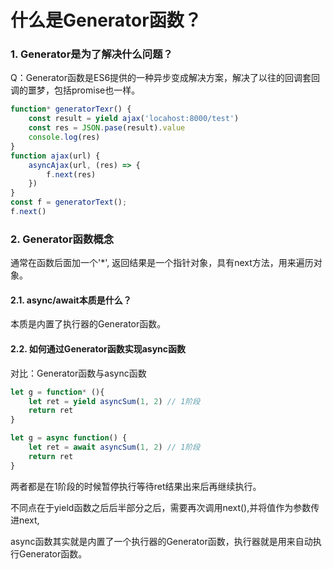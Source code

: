 # 什么是Generator函数？

### 1.   Generator是为了解决什么问题？

Q：Generator函数是ES6提供的一种异步变成解决方案，解决了以往的回调套回调的噩梦，包括promise也一样。

```javascript
function* generatorTexr() {
    const result = yield ajax('locahost:8000/test')
    const res = JSON.pase(result).value
    console.log(res)
}
function ajax(url) {
    asyncAjax(url, (res) => {
        f.next(res)
    })
}
const f = generatorText();
f.next()
```

### 2. Generator函数概念

通常在函数后面加一个'*', 返回结果是一个指针对象，具有next方法，用来遍历对象。

#### 2.1. async/await本质是什么？

本质是内置了执行器的Generator函数。

#### 2.2. 如何通过Generator函数实现async函数

对比：Generator函数与async函数

```javascript
let g = function* (){
    let ret = yield asyncSum(1, 2) // 1阶段
    return ret
}

let g = async function() {
    let ret = await asyncSum(1, 2) // 1阶段
    return ret
}
```

两者都是在1阶段的时候暂停执行等待ret结果出来后再继续执行。

不同点在于yield函数之后后半部分之后，需要再次调用next(),并将值作为参数传进next,

async函数其实就是内置了一个执行器的Generator函数，执行器就是用来自动执行Generator函数。